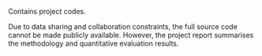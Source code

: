 Contains project codes.

Due to data sharing and collaboration constraints, the full source code cannot be 
made publicly available. However, the project report summarises the methodology 
and quantitative evaluation results.
